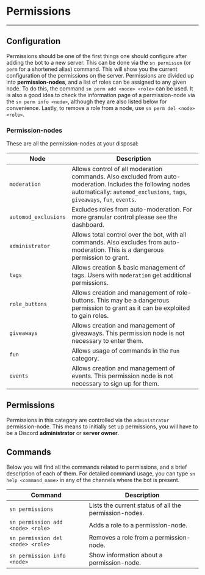 # Permissions

---

 ## Configuration

 Permissions should be one of the first things one should configure after adding the bot to a new server. This can be done via the `sn permisson` (or `perm` for a shortened alias) command. This will show you the current configuration of the permissions on the server. Permissions are divided up into **permission-nodes**, and a list of roles can be assigned to any given node. To do this, the command `sn perm add <node> <role>` can be used. It is also a good idea to check the information page of a permission-node via the `sn perm info <node>`, although they are also listed below for convenience. Lastly, to remove a role from a node, use `sn perm del <node> <role>`.

 ### Permission-nodes

 These are all the permission-nodes at your disposal:

 | Node  | Description  |
| ------------ | ------------ |
| `moderation`  | Allows control of all moderation commands. Also excluded from auto-moderation. Includes the following nodes automatically: `automod_exclusions`, `tags`, `giveaways`, `fun`, `events`.  |
| `automod_exclusions`  | Excludes roles from auto-moderation. For more granular control please see the dashboard.   |
| `administrator`  | Allows total control over the bot, with all commands. Also excludes from auto-moderation. This is a dangerous permission to grant.  |
| `tags`  | Allows creation & basic management of tags. Users with `moderation` get additional permissions. |
| `role_buttons`  | Allows creation and management of role-buttons. This may be a dangerous permission to grant as it can be exploited to gain roles.  |
| `giveaways`  | Allows creation and management of giveaways. This permission node is not necessary to enter them.  |
| `fun`  | Allows usage of commands in the `Fun` category.  |
| `events`  | Allows creation and management of events. This permission node is not necessary to sign up for them.  |

## Permissions

Permissions in this category are controlled via the `administrator` permission-node. This means to initially set up permissions, you will have to be a Discord **administrator** or **server owner**.

## Commands

Below you will find all the commands related to permissions, and a brief description of each of them. For detailed command usage, you can type `sn help <command_name>` in any of the channels where the bot is present.


| Command  | Description  |
| ------------ | ------------ |
| `sn permissions`  | Lists the current status of all the permission-nodes.   |
| `sn permission add <node> <role>`  | Adds a role to a permission-node.   |
| `sn permission del <node> <role>`  | Removes a role from a permission-node.  |
| `sn permission info <node>`  | Show information about a permission-node.  |